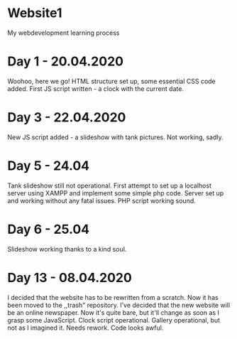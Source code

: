 # Website1
My webdevelopment learning process

# Day 1 - 20.04.2020
Woohoo, here we go!
HTML structure set up, some essential CSS code added. First JS script written - a clock with the current date.

# Day 3 - 22.04.2020
New JS script added - a slideshow with tank pictures. Not working, sadly.

# Day 5 - 24.04
Tank slideshow still not operational. First attempt to set up a localhost server using XAMPP and implement some simple php code.
Server set up and working without any fatal issues. PHP script working sound.

# Day 6 - 25.04
Slideshow working thanks to a kind soul. 

# Day 13  - 08.04.2020
I decided that the website has to be rewritten from a scratch. Now it has been moved to the ,,trash" repository.
I've decided that the new website will be an online newspaper. Now it's quite bare, but it'll change as soon as I grasp some JavaScript. 
  Clock script operational.
  Gallery operational, but not as I imagined it. Needs rework.
  Code looks awful.


